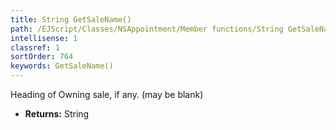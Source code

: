 ```yaml
---
title: String GetSaleName()
path: /EJScript/Classes/NSAppointment/Member functions/String GetSaleName()
intellisense: 1
classref: 1
sortOrder: 764
keywords: GetSaleName()
---
```



Heading of Owning sale, if any. (may be blank)



* **Returns:** String


